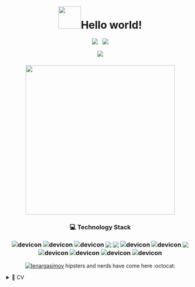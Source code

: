 <H1 align='center'>
<img src="https://octodex.github.com/images/daftpunktocat-thomas.gif" width="60px">Hello world! 
</H1>

<!-- Navbar links -->
<p align='center'>
	<a href="https://www.linkedin.com/in/lenargasimov"><img src="https://img.shields.io/badge/LinkedIn-0077B5?style=for-the-badge&logo=linkedin&logoColor=white"></a>&nbsp;&nbsp;
	<a href="https://twitter.com/lenargasimov"><img src="https://img.shields.io/badge/Twitter-1DA1F2?style=for-the-badge&logo=twitter&logoColor=white"></a>
</p>

<!-- Spotify -->
<p align='center'>
	<a href="#"><img src="https://spotify-recently-played-readme.vercel.app/api?user=lyc5820s2tgyaacnm646qlk8h"></a>
</p>

<!-- Latest posts -->
<!-- <div align='center'>
	<h3>⌨️ My latest posts</h3>
  <p><a href="https://lenar-blog.herokuapp.com/post/5"><b>🐍 100 Days of Python</b></a><br/><i> The Complete Python Pro Bootcamp for 2021</i></p>
  <p><a href="https://lenar-blog.herokuapp.com/post/7"><b>🏃‍♂️ 60. Atomic Habits. James Clear.</b></a><br/><i>Atomic Habits: An Easy & Proven Way to Build Good Habits & Break Bad Ones.</i></p>
  <p><a href="https://lenar-blog.herokuapp.com/post/1"><b>🔥 Norwegian Wood: Chopping, Stacking, and Drying Wood the Scandinavian Way</b></a><br/><i>Chop your wood and it will warm you twice</i></p>
</div> -->

<!-- Statistics -->
<h3 align='center'>
	<a href="#"><img src="https://github-readme-stats.vercel.app/api?username=lenargasimov&show_icons=true&count_private=true&theme=dark" width="400"></a>
</h3>

<!-- Technologies I know -->
<h3 align="center">
	💻 Technology Stack <br/> <br/> 
	<img align="center" src="https://img.shields.io/badge/HTML-239120?style=for-the-badge&logo=html5&logoColor=white" alt="devicon" />
	<img align="center" src="https://img.shields.io/badge/CSS-239120?&style=for-the-badge&logo=css3&logoColor=white" alt="devicon" />
	<img align="center" src="https://img.shields.io/badge/Bootstrap-563D7C?style=for-the-badge&logo=bootstrap&logoColor=white" alt="devicon" />	
	<img align="center" src="https://img.shields.io/badge/Python-3776AB?style=for-the-badge&logo=python&logoColor=white" />
	<img align="center" src="https://img.shields.io/badge/Flask-000000?style=for-the-badge&logo=flask&logoColor=white" />
	<img align="center" src="https://img.shields.io/badge/Django-092E20?style=for-the-badge&logo=django&logoColor=white" alt="devicon" />
	<img align="center" src="https://img.shields.io/badge/Git-F05032?style=for-the-badge&logo=git&logoColor=white" alt="devicon" />
	<img align="center" src="https://img.shields.io/badge/Docker-2CA5E0?style=for-the-badge&logo=docker&logoColor=white" />
	<img align="center" src="https://img.shields.io/badge/PostgreSQL-316192?style=for-the-badge&logo=postgresql&logoColor=white" alt="devicon" />
	<img align="center" src="https://img.shields.io/badge/Linux-FCC624?style=for-the-badge&logo=linux&logoColor=black" alt="devicon" />
	<img align="center" src="https://img.shields.io/badge/Jupyter-F37626.svg?&style=for-the-badge&logo=Jupyter&logoColor=white" alt="devicon" />
	<img align="center" src="https://img.shields.io/badge/pycharm-143?style=for-the-badge&logo=pycharm&logoColor=black&color=black&labelColor=green" alt="devicon" />
</h3>

<p align='center'>
  <a href="#"> <img src="https://komarev.com/ghpvc/?username=lenargasimov&label=Visits&color=0e75b6&style=flat" alt="lenargasimov" /></a> hipsters and nerds have come here :octocat:
</p>

<!-- <p align="center">
	If you want to give :octocat: GitHub star to any of my projects, I would be very grateful! ☺️
</p> -->

<!--  CV -->
<details>
  <summary>📃 CV</summary>

## Education

- 📖 **100 Days of Code - The Complete Python Pro Bootcamp for 2021**\
📆 2021 - 2021\
📍 **London App Brewery** - Udemy



## Experience


- 👨‍💻 **Junior Full-Stack Web Developer Internship**\
📆 2020 - 2020\
📍 **CodesFord** - Melbourne, Victoria, Australia

<img alt="" src="https://img.shields.io/badge/Figma-F24E1E?style=for-the-badge&logo=figma&logoColor=white"/>	
<img align="" src="https://img.shields.io/badge/HTML-239120?style=for-the-badge&logo=html5&logoColor=white" />
<img align="" src="https://img.shields.io/badge/CSS-239120?&style=for-the-badge&logo=css3&logoColor=white" />
<img align="" src="https://img.shields.io/badge/Bootstrap-563D7C?style=for-the-badge&logo=bootstrap&logoColor=white" />
<img align="" src="https://img.shields.io/badge/Python-3776AB?style=for-the-badge&logo=python&logoColor=white" />
<img align="" src="https://img.shields.io/badge/Django-092E20?style=for-the-badge&logo=django&logoColor=white" />
<img align="" src="https://img.shields.io/badge/SQLite-07405E?style=for-the-badge&logo=sqlite&logoColor=white" />
<img align="" src="https://img.shields.io/badge/GitHub-100000?style=for-the-badge&logo=github&logoColor=white" />
<img align="" src="https://img.shields.io/badge/Heroku-430098?style=for-the-badge&logo=heroku&logoColor=white" />
<img align="" src="https://img.shields.io/badge/Slack-4A154B?style=for-the-badge&logo=slack&logoColor=white" />

### See more
<p><a href="https://lenargasimov.dev/templates/cv.html">https://lenargasimov.dev/cv</p>
	
</details>


<!--
**lenargasimov/lenargasimov** is a ✨ _special_ ✨ repository because its `README.md` (this file) appears on your GitHub profile.

Here are some ideas to get you started:

- 🔭 I’m currently working on ...
- 🌱 I’m currently learning ...
- 👯 I’m looking to collaborate on ...
- 🤔 I’m looking for help with ...
- 💬 Ask me about ...
- 📫 How to reach me: ...
- 😄 Pronouns: ...
- ⚡ Fun fact: ...
-->
